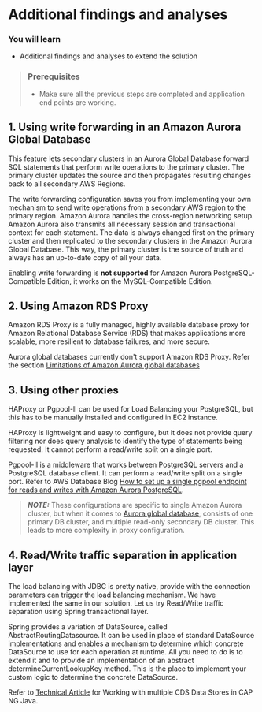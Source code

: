 # Additional findings and analyses

### You will learn
-  Additional findings and analyses to extend the solution

> ### Prerequisites
> - Make sure all the previous steps are completed and application end points are working.

##  1. Using write forwarding in an Amazon Aurora Global Database

This feature lets secondary clusters in an Aurora Global Database forward SQL statements that perform write operations to the primary cluster. The primary cluster updates the source and then propagates resulting changes back to all secondary AWS Regions.

The write forwarding configuration saves you from implementing your own mechanism to send write operations from a secondary AWS region to the primary region. Amazon Aurora handles the cross-region networking setup. Amazon Aurora also transmits all necessary session and transactional context for each statement. The data is always changed first on the primary cluster and then replicated to the secondary clusters in the Amazon Aurora Global Database. This way, the primary cluster is the source of truth and always has an up-to-date copy of all your data.

Enabling write forwarding is **not supported** for Amazon Aurora PostgreSQL-Compatible Edition, it works on the MySQL-Compatible Edition.

##  2. Using Amazon RDS Proxy 
Amazon RDS Proxy  is a fully managed, highly available database proxy for Amazon Relational Database Service (RDS) that makes applications more scalable, more resilient to database failures, and more secure.

Aurora global databases currently don't support Amazon RDS Proxy. Refer the section [Limitations of Amazon Aurora global databases](https://docs.aws.amazon.com/AmazonRDS/latest/AuroraUserGuide/aurora-global-database.html)

##  3. Using other proxies

HAProxy or Pgpool-II can be used for Load Balancing your PostgreSQL, but this has to be manually installed and configured in EC2 instance. 

HAProxy is lightweight and easy to configure, but it does not provide query filtering nor does query analysis to identify the type of statements being requested. It cannot perform a read/write split on a single port. 

Pgpool-II is a middleware that works between PostgreSQL servers and a PostgreSQL database client. It can perform a read/write split on a single port.  Refer to AWS Database Blog [How to set up a single pgpool endpoint for reads and writes with Amazon Aurora PostgreSQL](https://aws.amazon.com/blogs/database/a-single-pgpool-endpoint-for-reads-and-writes-with-amazon-aurora-postgresql).
> **_NOTE:_** These configurations are specific to single Amazon Aurora cluster, but when it comes to [Aurora global database](https://docs.aws.amazon.com/AmazonRDS/latest/AuroraUserGuide/aurora-global-database.html), consists of one primary DB cluster, and multiple read-only secondary DB cluster. This leads to more complexity in proxy configuration. 

##  4. Read/Write traffic separation in application layer

The load balancing with JDBC is pretty native, provide with the connection parameters can trigger the load balancing mechanism. We have implemented the same in our solution. Let us try Read/Write traffic separation using Spring transactional layer.

Spring provides a variation of DataSource, called AbstractRoutingDatasource. It can be used in place of standard DataSource implementations and enables a mechanism to determine which concrete DataSource to use for each operation at runtime. All you need to do is to extend it and to provide an implementation of an abstract determineCurrentLookupKey method. This is the place to implement your custom logic to determine the concrete DataSource. 

Refer to [Technical Article](https://blogs.sap.com/2021/11/10/working-with-multiple-cds-data-stores-in-cap-ng-java/) for Working with multiple CDS Data Stores in CAP NG Java.